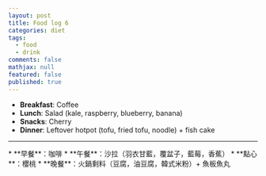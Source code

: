 ```yaml
---
layout: post
title: Food log 6
categories: diet
tags: 
  - food
  - drink
comments: false
mathjax: null
featured: false
published: true
---
```


* **Breakfast**: Coffee
* **Lunch**: Salad (kale, raspberry, blueberry, banana)
* **Snacks**: Cherry
* **Dinner**: Leftover hotpot (tofu, fried tofu, noodle) + fish cake 
<hr>
* **早餐**：咖啡
* **午餐**：沙拉（羽衣甘藍，覆盆子，藍莓，香蕉）
* **點心**：櫻桃
* **晚餐**：火鍋剩料（豆腐，油豆腐，韓式米粉）+ 魚板魚丸
